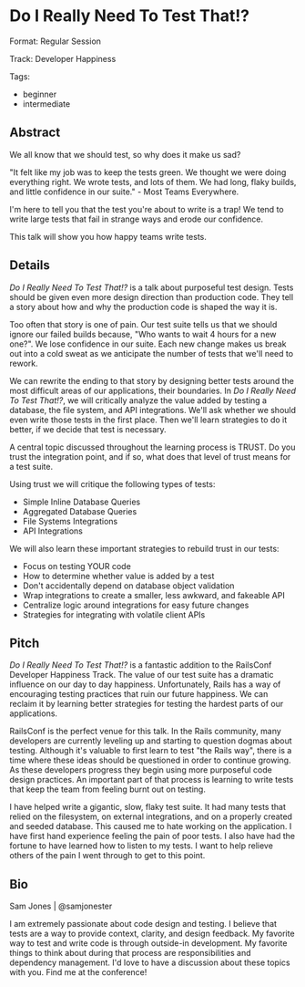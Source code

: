 # Do I Really Need To Test That!?

Format: Regular Session

Track: Developer Happiness

Tags:
  * beginner
  * intermediate

## Abstract

We all know that we should test, so why does it make us sad?

"It felt like my job was to keep the tests green. We thought we were doing everything right. We wrote tests, and lots of them. We had long, flaky builds, and little confidence in our suite." - Most Teams Everywhere.

I'm here to tell you that the test you're about to write is a trap! We tend to write large tests that fail in strange ways and erode our confidence.

This talk will show you how happy teams write tests.

## Details

_Do I Really Need To Test That!?_ is a talk about purposeful test design. Tests should be given even more design direction than production code. They tell a story about how and why the production code is shaped the way it is.

Too often that story is one of pain. Our test suite tells us that we should ignore our failed builds because, "Who wants to wait 4 hours for a new one?". We lose confidence in our suite. Each new change makes us break out into a cold sweat as we anticipate the number of tests that we'll need to rework.

We can rewrite the ending to that story by designing better tests around the most difficult areas of our applications, their boundaries. In _Do I Really Need To Test That!?_, we will critically analyze the value added by testing a database, the file system, and API integrations. We'll ask whether we should even write those tests in the first place. Then we'll learn strategies to do it better, if we decide that test is necessary.

A central topic discussed throughout the learning process is TRUST. Do you trust the integration point, and if so, what does that level of trust means for a test suite.

Using trust we will critique the following types of tests:

* Simple Inline Database Queries
* Aggregated Database Queries
* File Systems Integrations
* API Integrations

We will also learn these important strategies to rebuild trust in our tests:

* Focus on testing YOUR code
* How to determine whether value is added by a test
* Don't accidentally depend on database object validation
* Wrap integrations to create a smaller, less awkward, and fakeable API
* Centralize logic around integrations for easy future changes
* Strategies for integrating with volatile client APIs


## Pitch

_Do I Really Need To Test That!?_ is a fantastic addition to the RailsConf Developer Happiness Track. The value of our test suite has a dramatic influence on our day to day happiness. Unfortunately, Rails has a way of encouraging testing practices that ruin our future happiness. We can reclaim it by learning better strategies for testing the hardest parts of our applications.

RailsConf is the perfect venue for this talk. In the Rails community, many developers are currently leveling up and starting to question dogmas about testing. Although it's valuable to first learn to test "the Rails way", there is a time where these ideas should be questioned in order to continue growing. As these developers progress they begin using more purposeful code design practices. An important part of that process is learning to write tests that keep the team from feeling burnt out on testing.

I have helped write a gigantic, slow, flaky test suite. It had many tests that relied on the filesystem, on external integrations, and on a properly created and seeded database. This caused me to hate working on the application. I have first hand experience feeling the pain of poor tests. I also have had the fortune to have learned how to listen to my tests. I want to help relieve others of the pain I went through to get to this point.

## Bio

Sam Jones | @samjonester

I am extremely passionate about code design and testing. I believe that tests are a way to provide context, clarity, and design feedback. My favorite way to test and write code is through outside-in development. My favorite things to think about during that process are responsibilities and dependency management. I'd love to have a discussion about these topics with you. Find me at the conference!
